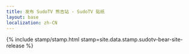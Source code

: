 ```yaml
---
title: 发布 SudoTV 熊吉站 - SudoTV 贴纸
layout: base
localization: zh-CN
---
```


{% include stamp/stamp.html
    stamp=site.data.stamp.sudotv-bear-site-release
%}